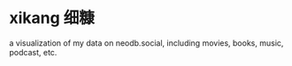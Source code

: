 # xikang 细糠
a visualization of my data on neodb.social, including movies, books, music, podcast, etc.

